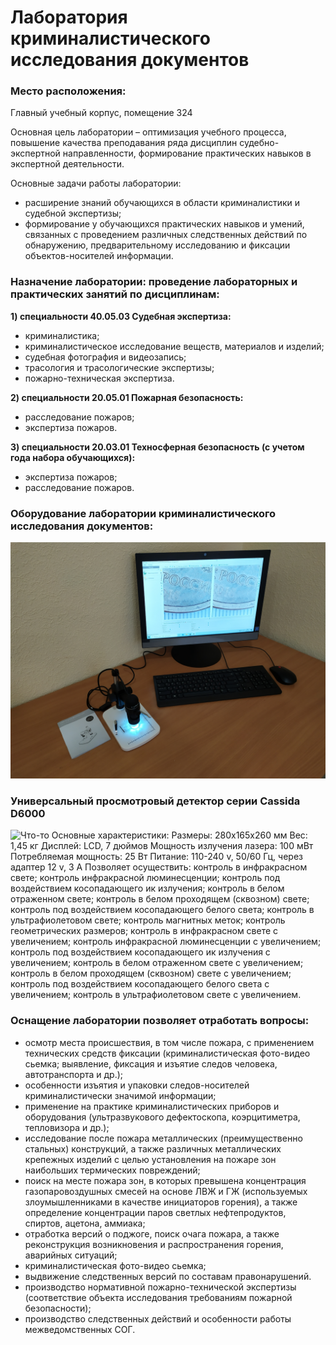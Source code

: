 # Лаборатория криминалистического исследования документов
### Место расположения:
Главный учебный корпус, помещение 324 


 Основная цель лаборатории – оптимизация учебного процесса, повышение качества преподавания ряда дисциплин судебно-экспертной направленности, формирование практических навыков в экспертной деятельности.

Основные задачи работы лаборатории:
- расширение знаний обучающихся в области криминалистики и судебной экспертизы;
- формирование у обучающихся практических навыков и умений, связанных с проведением различных следственных действий по обнаружению, предварительному исследованию и фиксации объектов-носителей информации.


### Назначение лаборатории: проведение лабораторных и практических занятий по дисциплинам: 

**1) специальности 40.05.03 Судебная экспертиза:**
- криминалистика;
- криминалистическое исследование веществ, материалов и изделий;
- судебная фотография и видеозапись;
- трасология и трасологические экспертизы;
- пожарно-техническая экспертиза.

**2) специальности 20.05.01 Пожарная безопасность:**
- расследование пожаров;
- экспертиза пожаров.

**3) специальности 20.03.01 Техносферная безопасность (с учетом года набора обучающихся):**
- экспертиза пожаров;
- расследование пожаров.

### Оборудование лаборатории криминалистического исследования документов:
![Что-то](IMG_20210120_120553.jpg "Место проведения пожароопасных работ")

### Универсальный просмотровый детектор серии Cassida D6000
![Что-то](IMG_20210120_120813.jpg "Место проведения пожароопасных работ")
Основные характеристики:
Размеры: 280х165х260 мм
Вес: 1,45 кг
Дисплей: LCD, 7 дюймов
Мощность излучения лазера: 100 мВт
Потребляемая мощность: 25 Вт
Питание: 110-240 v, 50/60 Гц, через адаптер 12 v, 3 A
Позволяет осуществить: контроль в инфракрасном свете; контроль инфракрасной люминесценции; контроль под воздействием косопадающего ик излучения; контроль в белом отраженном свете; контроль в белом проходящем (сквозном) свете; контроль под воздействием косопадающего белого света; контроль в ультрафиолетовом свете; контроль магнитных меток; контроль геометрических размеров; контроль в инфракрасном свете с увеличением; контроль инфракрасной люминесценции с увеличением; контроль под воздействием косопадающего ик излучения с увеличением; контроль в белом отраженном свете с увеличением; контроль в белом проходящем (сквозном) свете с увеличением; контроль под воздействием косопадающего белого света с увеличением; контроль в ультрафиолетовом свете с увеличением.

### Оснащение лаборатории позволяет отработать вопросы:
- осмотр места происшествия, в том числе пожара, с применением технических средств фиксации (криминалистическая фото-видео сьемка; выявление, фиксация и изъятие следов человека, автотранспорта и др.);
- особенности изъятия и упаковки следов-носителей криминалистически значимой информации;
- применение на практике криминалистических приборов и оборудования (ультразвукового дефектоскопа, коэрцитиметра, тепловизора и др.);
- исследование после пожара металлических (преимущественно стальных) конструкций, а также различных металлических крепежных изделий с целью установления на пожаре зон наибольших термических повреждений;
- поиск на месте пожара зон, в которых превышена концентрация газопаровоздушных смесей на основе ЛВЖ и ГЖ (используемых злоумышленниками в качестве инициаторов горения), а также определение концентрации паров светлых нефтепродуктов, спиртов, ацетона, аммиака;
- отработка версий о поджоге, поиск очага пожара, а также реконструкция возникновения и распространения горения, аварийных ситуаций;
- криминалистическая фото-видео сьемка;
- выдвижение следственных версий по составам правонарушений.
- производство нормативной пожарно-технической экспертизы (соответствие объекта исследования требованиям пожарной безопасности);
- производство следственных действий и особенности работы межведомственных СОГ.
